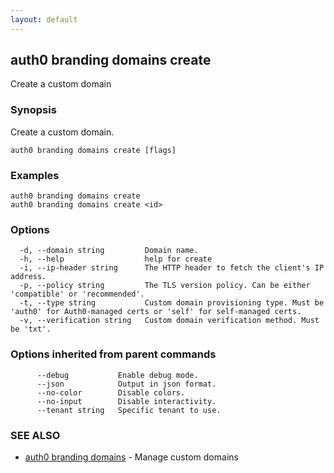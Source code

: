 ```yaml
---
layout: default
---
```

## auth0 branding domains create

Create a custom domain

### Synopsis

Create a custom domain.

```
auth0 branding domains create [flags]
```

### Examples

```
auth0 branding domains create 
auth0 branding domains create <id>
```

### Options

```
  -d, --domain string         Domain name.
  -h, --help                  help for create
  -i, --ip-header string      The HTTP header to fetch the client's IP address.
  -p, --policy string         The TLS version policy. Can be either 'compatible' or 'recommended'.
  -t, --type string           Custom domain provisioning type. Must be 'auth0' for Auth0-managed certs or 'self' for self-managed certs.
  -v, --verification string   Custom domain verification method. Must be 'txt'.
```

### Options inherited from parent commands

```
      --debug           Enable debug mode.
      --json            Output in json format.
      --no-color        Disable colors.
      --no-input        Disable interactivity.
      --tenant string   Specific tenant to use.
```

### SEE ALSO

* [auth0 branding domains](auth0_branding_domains.md)	 - Manage custom domains


